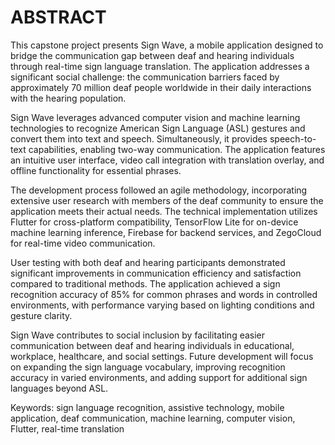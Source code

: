 # ABSTRACT

This capstone project presents Sign Wave, a mobile application designed to bridge the communication gap between deaf and hearing individuals through real-time sign language translation. The application addresses a significant social challenge: the communication barriers faced by approximately 70 million deaf people worldwide in their daily interactions with the hearing population.

Sign Wave leverages advanced computer vision and machine learning technologies to recognize American Sign Language (ASL) gestures and convert them into text and speech. Simultaneously, it provides speech-to-text capabilities, enabling two-way communication. The application features an intuitive user interface, video call integration with translation overlay, and offline functionality for essential phrases.

The development process followed an agile methodology, incorporating extensive user research with members of the deaf community to ensure the application meets their actual needs. The technical implementation utilizes Flutter for cross-platform compatibility, TensorFlow Lite for on-device machine learning inference, Firebase for backend services, and ZegoCloud for real-time video communication.

User testing with both deaf and hearing participants demonstrated significant improvements in communication efficiency and satisfaction compared to traditional methods. The application achieved a sign recognition accuracy of 85% for common phrases and words in controlled environments, with performance varying based on lighting conditions and gesture clarity.

Sign Wave contributes to social inclusion by facilitating easier communication between deaf and hearing individuals in educational, workplace, healthcare, and social settings. Future development will focus on expanding the sign language vocabulary, improving recognition accuracy in varied environments, and adding support for additional sign languages beyond ASL.

Keywords: sign language recognition, assistive technology, mobile application, deaf communication, machine learning, computer vision, Flutter, real-time translation